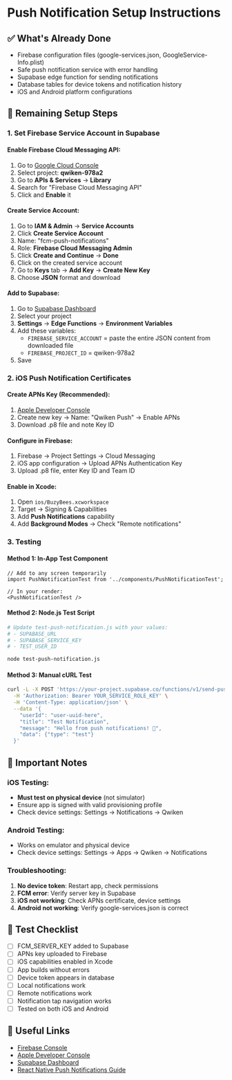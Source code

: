 # Push Notification Setup Instructions

## ✅ What's Already Done
- Firebase configuration files (google-services.json, GoogleService-Info.plist)
- Safe push notification service with error handling
- Supabase edge function for sending notifications
- Database tables for device tokens and notification history
- iOS and Android platform configurations

## 🔧 Remaining Setup Steps

### 1. Set Firebase Service Account in Supabase

#### Enable Firebase Cloud Messaging API:
1. Go to [Google Cloud Console](https://console.cloud.google.com/)
2. Select project: **qwiken-978a2**
3. Go to **APIs & Services** → **Library**
4. Search for "Firebase Cloud Messaging API"
5. Click and **Enable** it

#### Create Service Account:
1. Go to **IAM & Admin** → **Service Accounts**
2. Click **Create Service Account**
3. Name: "fcm-push-notifications"
4. Role: **Firebase Cloud Messaging Admin**
5. Click **Create and Continue** → **Done**
6. Click on the created service account
7. Go to **Keys** tab → **Add Key** → **Create New Key**
8. Choose **JSON** format and download

#### Add to Supabase:
1. Go to [Supabase Dashboard](https://app.supabase.com/)
2. Select your project
3. **Settings** → **Edge Functions** → **Environment Variables**
4. Add these variables:
   - `FIREBASE_SERVICE_ACCOUNT` = paste the entire JSON content from downloaded file
   - `FIREBASE_PROJECT_ID` = qwiken-978a2
5. Save

### 2. iOS Push Notification Certificates

#### Create APNs Key (Recommended):
1. [Apple Developer Console](https://developer.apple.com/account/resources/authkeys/list)
2. Create new key → Name: "Qwiken Push" → Enable APNs
3. Download .p8 file and note Key ID

#### Configure in Firebase:
1. Firebase → Project Settings → Cloud Messaging
2. iOS app configuration → Upload APNs Authentication Key
3. Upload .p8 file, enter Key ID and Team ID

#### Enable in Xcode:
1. Open `ios/BuzyBees.xcworkspace`
2. Target → Signing & Capabilities
3. Add **Push Notifications** capability
4. Add **Background Modes** → Check "Remote notifications"

### 3. Testing

#### Method 1: In-App Test Component
```tsx
// Add to any screen temporarily
import PushNotificationTest from '../components/PushNotificationTest';

// In your render:
<PushNotificationTest />
```

#### Method 2: Node.js Test Script
```bash
# Update test-push-notification.js with your values:
# - SUPABASE_URL
# - SUPABASE_SERVICE_KEY  
# - TEST_USER_ID

node test-push-notification.js
```

#### Method 3: Manual cURL Test
```bash
curl -L -X POST 'https://your-project.supabase.co/functions/v1/send-push-notification' \
  -H 'Authorization: Bearer YOUR_SERVICE_ROLE_KEY' \
  -H 'Content-Type: application/json' \
  --data '{
    "userId": "user-uuid-here",
    "title": "Test Notification",
    "message": "Hello from push notifications! 🎉",
    "data": {"type": "test"}
  }'
```

## 🚨 Important Notes

### iOS Testing:
- **Must test on physical device** (not simulator)
- Ensure app is signed with valid provisioning profile
- Check device settings: Settings → Notifications → Qwiken

### Android Testing:
- Works on emulator and physical device
- Check device settings: Settings → Apps → Qwiken → Notifications

### Troubleshooting:
1. **No device token**: Restart app, check permissions
2. **FCM error**: Verify server key in Supabase
3. **iOS not working**: Check APNs certificate, device settings
4. **Android not working**: Verify google-services.json is correct

## 📱 Test Checklist

- [ ] FCM_SERVER_KEY added to Supabase
- [ ] APNs key uploaded to Firebase
- [ ] iOS capabilities enabled in Xcode
- [ ] App builds without errors
- [ ] Device token appears in database
- [ ] Local notifications work
- [ ] Remote notifications work
- [ ] Notification tap navigation works
- [ ] Tested on both iOS and Android

## 🔗 Useful Links

- [Firebase Console](https://console.firebase.google.com/)
- [Apple Developer Console](https://developer.apple.com/account/)
- [Supabase Dashboard](https://app.supabase.com/)
- [React Native Push Notifications Guide](https://react-native-push-notification.github.io/react-native-push-notification/)